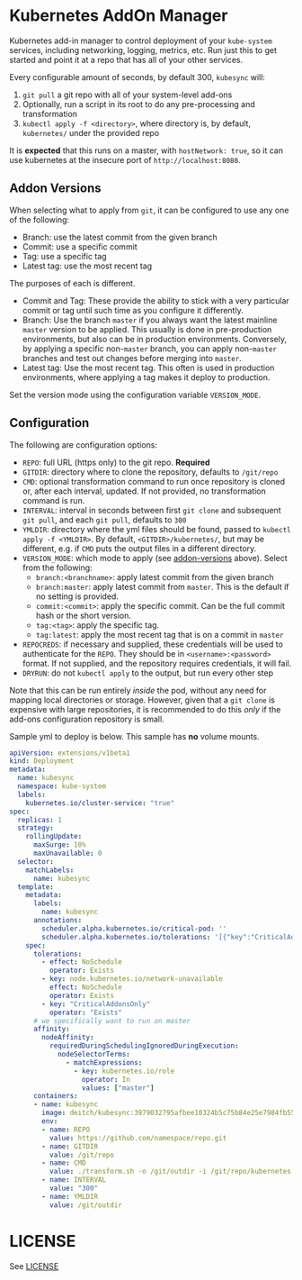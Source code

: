 # Kubernetes AddOn Manager
Kubernetes add-in manager to control deployment of your `kube-system` services, including networking, logging, metrics, etc. Run just this to get started and point it at a repo that has all of your other services.

Every configurable amount of seconds, by default 300, `kubesync` will:

1. `git pull` a git repo with all of your system-level add-ons
2. Optionally, run a script in its root to do any pre-processing and transformation
3. `kubectl apply -f <directory>`, where directory is, by default, `kubernetes/` under the provided repo

It is **expected** that this runs on a master, with `hostNetwork: true`, so it can use kubernetes at the insecure port of `http://localhost:8080`.

## Addon Versions
When selecting what to apply from `git`, it can be configured to use any one of the following:

* Branch: use the latest commit from the given branch
* Commit: use a specific commit
* Tag: use a specific tag
* Latest tag: use the most recent tag

The purposes of each is different.

* Commit and Tag: These provide the ability to stick with a very particular commit or tag until such time as you configure it differently.
* Branch: Use the branch `master` if you always want the latest mainline `master` version to be applied. This usually is done in pre-production environments, but also can be in production environments. Conversely, by applying a specific non-`master` branch, you can apply non-`master` branches and test out changes before merging into `master`.
* Latest tag: Use the most recent tag. This often is used in production environments, where applying a tag makes it deploy to production.

Set the version mode using the configuration variable `VERSION_MODE`.


## Configuration
The following are configuration options:

* `REPO`: full URL (https only) to the git repo. **Required**
* `GITDIR`: directory where to clone the repository, defaults to `/git/repo`
* `CMD`: optional transformation command to run once repository is cloned or, after each interval, updated. If not provided, no transformation command is run.
* `INTERVAL`: interval in seconds between first `git clone` and subsequent `git pull`, and each `git pull`, defaults to `300`
* `YMLDIR`: directory where the yml files should be found, passed to `kubectl apply -f <YMLDIR>`. By default, `<GITDIR>/kubernetes/`, but may be different, e.g. if `CMD` puts the output files in a different directory.
* `VERSION_MODE`: which mode to apply (see [addon-versions](#Addon_Versions) above). Select from the following:
    * `branch:<branchname>`: apply latest commit from the given branch
    * `branch:master`: apply latest commit from `master`. This is the default if no setting is provided.
    * `commit:<commit>`: apply the specific commit. Can be the full commit hash or the short version.
    * `tag:<tag>`: apply the specific tag.
    * `tag:latest`: apply the most recent tag that is on a commit in `master`
* `REPOCREDS`: if necessary and supplied, these credentials will be used to authenticate for the `REPO`. They should be in `<username>:<password>` format. If not supplied, and the repository requires credentials, it will fail.
* `DRYRUN`: do not `kubectl apply` to the output, but run every other step

Note that this can be run entirely _inside_ the pod, without any need for mapping local directories or storage. However, given that a `git clone` is expensive with large repositories, it is recommended to do this _only_ if the add-ons configuration repository is small.

Sample yml to deploy is below. This sample has **no** volume mounts.

```yml
apiVersion: extensions/v1beta1
kind: Deployment
metadata:
  name: kubesync
  namespace: kube-system
  labels:
    kubernetes.io/cluster-service: "true"
spec:
  replicas: 1
  strategy:
    rollingUpdate:
      maxSurge: 10%
      maxUnavailable: 0
  selector:
    matchLabels:
      name: kubesync
  template:
    metadata:
      labels:
        name: kubesync
      annotations:
        scheduler.alpha.kubernetes.io/critical-pod: ''
        scheduler.alpha.kubernetes.io/tolerations: '[{"key":"CriticalAddonsOnly", "operator":"Exists"}]'
    spec:
      tolerations:
        - effect: NoSchedule
          operator: Exists
        - key: node.kubernetes.io/network-unavailable
          effect: NoSchedule
          operator: Exists
        - key: "CriticalAddonsOnly"
          operator: "Exists"
      # we specifically want to run on master
      affinity:
        nodeAffinity:
          requiredDuringSchedulingIgnoredDuringExecution:
            nodeSelectorTerms:
              - matchExpressions:
                - key: kubernetes.io/role
                  operator: In
                  values: ["master"]
      containers:
      - name: kubesync
        image: deitch/kubesync:3979032795afbee10324b5c75b84e25e7984fb55
        env:
        - name: REPO
          value: https://github.com/namespace/repo.git
        - name: GITDIR
          value: /git/repo
        - name: CMD
          value: ./transform.sh -o /git/outdir -i /git/repo/kubernetes
        - name: INTERVAL
          value: "300"
        - name: YMLDIR
          value: /git/outdir
```

# LICENSE
See [LICENSE](./LICENSE)
